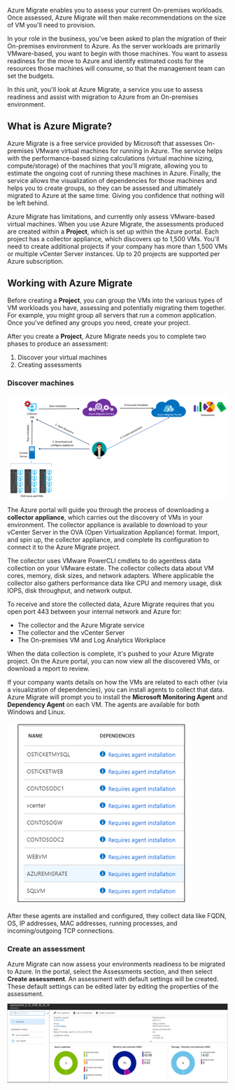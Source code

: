 Azure Migrate enables you to assess your current On-premises workloads. Once assessed, Azure Migrate will then make recommendations on the size of VM you'll need to provision.

In your role in the business, you've been asked to plan the migration of their On-premises environment to Azure. As the server workloads are primarily VMware-based, you want to begin with those machines. You want to assess readiness for the move to Azure and identify estimated costs for the resources those machines will consume, so that the management team can set the budgets.

In this unit, you'll look at Azure Migrate, a service you use to assess readiness and assist with migration to Azure from an On-premises environment.

## What is Azure Migrate?

Azure Migrate is a free service provided by Microsoft that assesses On-premises VMware virtual machines for running in Azure. The service helps with the performance-based sizing calculations (virtual machine sizing, compute/storage) of the machines that you'll migrate, allowing you to estimate the ongoing cost of running these machines in Azure. Finally, the service allows the visualization of dependencies for those machines and helps you to create groups, so they can be assessed and ultimately migrated to Azure at the same time. Giving you confidence that nothing will be left behind.

Azure Migrate has limitations, and currently only assess VMware-based virtual machines. When you use Azure Migrate, the assessments produced are created within a **Project**, which is set up within the Azure portal. Each project has a collector appliance, which discovers up to 1,500 VMs. You'll need to create additional projects if your company has more than 1,500 VMs or multiple vCenter Server instances. Up to 20 projects are supported per Azure subscription.

## Working with Azure Migrate

Before creating a **Project**, you can group the VMs into the various types of VM workloads you have, assessing and potentially migrating them together. For example, you might group all servers that run a common application. Once you've defined any groups you need, create your project.

After you create a **Project**, Azure Migrate needs you to complete two phases to produce an assessment:

1. Discover your virtual machines
1. Creating assessments

### Discover machines

<!-- TODO: Insert picture similar to this, Azure Migrate Architecture -->

![Azure Migrate Architecture](../media/1Azuremigrate-architecture.png)

The Azure portal will guide you through the process of downloading a **collector appliance**, which carries out the discovery of VMs in your environment. The collector appliance is available to download to your vCenter Server in the OVA (Open Virtualization Appliance) format. Import, and spin up, the collector appliance, and complete its configuration to connect it to the Azure Migrate project.

The collector uses VMware PowerCLI cmdlets to do agentless data collection on your VMware estate. The collector collects data about VM cores, memory, disk sizes, and network adapters. Where applicable the collector also gathers performance data like CPU and memory usage, disk IOPS, disk throughput, and network output.

To receive and store the collected data, Azure Migrate requires that you open port 443 between your internal network and Azure for:
- The collector and the Azure Migrate service
- The collector and the vCenter Server
- The On-premises VM and Log Analytics Workplace

When the data collection is complete, it's pushed to your Azure Migrate project. On the Azure portal, you can now view all the discovered VMs, or download a report to review.

If your company wants details on how the VMs are related to each other (via a visualization of dependencies), you can install agents to collect that data. Azure Migrate will prompt you to install the **Microsoft Monitoring Agent** and **Dependency Agent** on each VM. The agents are available for both Windows and Linux.

![Screenshot of the Azure Migrate assessment showing missing agents](../media/machines-no-agent.png)

After these agents are installed and configured, they collect data like FQDN, OS, IP addresses, MAC addresses, running processes, and incoming/outgoing TCP connections.

### Create an assessment

Azure Migrate can now assess your environments readiness to be migrated to Azure. In the portal, select the Assessments section, and then select **Create assessment**. An assessment with default settings will be created. These default settings can be edited later by editing the properties of the assessment.

![Screenshot of the Azure Migrate Assessment Overview screen](../media/assessment-overview.png)

